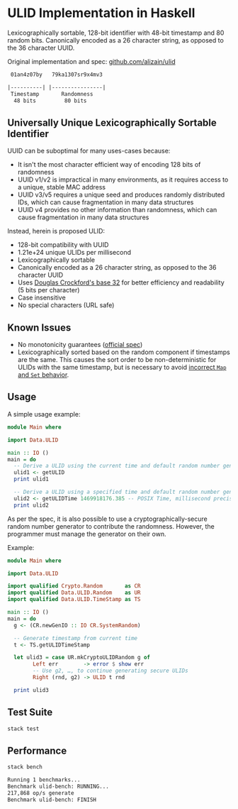 # ULID Implementation in Haskell

Lexicographically sortable, 128-bit identifier
with 48-bit timestamp and 80 random bits.
Canonically encoded as a 26 character string,
as opposed to the 36 character UUID.

Original implementation and spec: [github.com/alizain/ulid]

[github.com/alizain/ulid]: https://github.com/alizain/ulid/


```txt
 01an4z07by   79ka1307sr9x4mv3

|----------| |----------------|
 Timestamp       Randomness
  48 bits         80 bits
```


## Universally Unique Lexicographically Sortable Identifier

UUID can be suboptimal for many uses-cases because:

- It isn't the most character efficient way of encoding 128 bits of randomness
- UUID v1/v2 is impractical in many environments,
    as it requires access to a unique, stable MAC address
- UUID v3/v5 requires a unique seed and produces randomly distributed IDs,
    which can cause fragmentation in many data structures
- UUID v4 provides no other information than randomness,
    which can cause fragmentation in many data structures

Instead, herein is proposed ULID:

- 128-bit compatibility with UUID
- 1.21e+24 unique ULIDs per millisecond
- Lexicographically sortable
- Canonically encoded as a 26 character string,
    as opposed to the 36 character UUID
- Uses [Douglas Crockford's base 32] for better efficiency and readability
    (5 bits per character)
- Case insensitive
- No special characters (URL safe)

[Douglas Crockford's base 32]: https://www.crockford.com/base32.html


## Known Issues

- No monotonicity guarantees
    ([official spec](
      https://github.com/ulid/spec?tab=readme-ov-file#monotonicity))
- Lexicographically sorted based on the random component
    if timestamps are the same.
    This causes the sort order to be non-deterministic
    for ULIDs with the same timestamp,
    but is necessary to avoid [incorrect `Map` and `Set` behavior](
      https://github.com/haskell-github-trust/ulid/issues/15#issuecomment-2426847267).


## Usage

A simple usage example:

````haskell
module Main where

import Data.ULID

main :: IO ()
main = do
  -- Derive a ULID using the current time and default random number generator
  ulid1 <- getULID
  print ulid1

  -- Derive a ULID using a specified time and default random number generator
  ulid2 <- getULIDTime 1469918176.385 -- POSIX Time, millisecond precision
  print ulid2
````

As per the spec, it is also possible to use a cryptographically-secure
random number generator to contribute the randomness.
However, the programmer must manage the generator on their own.

Example:

```haskell
module Main where

import Data.ULID

import qualified Crypto.Random       as CR
import qualified Data.ULID.Random    as UR
import qualified Data.ULID.TimeStamp as TS

main :: IO ()
main = do
  g <- (CR.newGenIO :: IO CR.SystemRandom)

  -- Generate timestamp from current time
  t <- TS.getULIDTimeStamp

  let ulid3 = case UR.mkCryptoULIDRandom g of
        Left err        -> error $ show err
        -- Use g2, …, to continue generating secure ULIDs
        Right (rnd, g2) -> ULID t rnd

  print ulid3
```


## Test Suite

```sh
stack test
```


## Performance

```sh
stack bench
```

```txt
Running 1 benchmarks...
Benchmark ulid-bench: RUNNING...
217,868 op/s generate
Benchmark ulid-bench: FINISH
```
